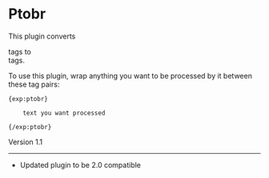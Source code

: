 # Ptobr

This plugin converts <p> tags to <br /> tags.

To use this plugin, wrap anything you want to be processed by it between these tag pairs:

    {exp:ptobr}

        text you want processed

    {/exp:ptobr}


Version 1.1
******************
- Updated plugin to be 2.0 compatible

